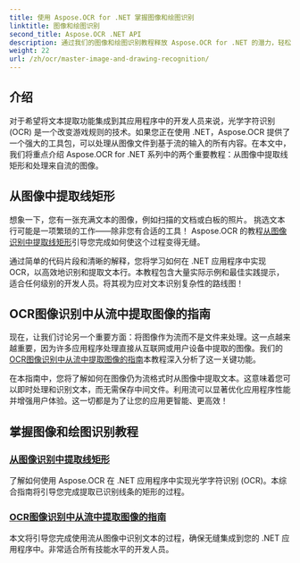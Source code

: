 ```yaml
---
title: 使用 Aspose.OCR for .NET 掌握图像和绘图识别
linktitle: 图像和绘图识别
second_title: Aspose.OCR .NET API
description: 通过我们的图像和绘图识别教程释放 Aspose.OCR for .NET 的潜力，轻松地将文本提取功能带入您的应用程序。
weight: 22
url: /zh/ocr/master-image-and-drawing-recognition/
---
```

## 介绍

对于希望将文本提取功能集成到其应用程序中的开发人员来说，光学字符识别 (OCR) 是一个改变游戏规则的技术。如果您正在使用 .NET，Aspose.OCR 提供了一个强大的工具包，可以处理从图像文件到基于流的输入的所有内容。在本文中，我们将重点介绍 Aspose.OCR for .NET 系列中的两个重要教程：从图像中提取线矩形和处理来自流的图像。 

## 从图像中提取线矩形

想象一下，您有一张充满文本的图像，例如扫描的文档或白板的照片。 挑选文本行可能是一项繁琐的工作——除非您有合适的工具！ Aspose.OCR 的教程[从图像识别中提取线矩形](./line-rectangles-from-images-recognition/)引导您完成如何使这个过程变得无缝。

通过简单的代码片段和清晰的解释，您将学习如何在 .NET 应用程序中实现 OCR，以高效地识别和提取文本行。本教程包含大量实际示例和最佳实践提示，适合任何级别的开发人员。将其视为应对文本识别复杂性的路线图！

## OCR图像识别中从流中提取图像的指南

现在，让我们讨论另一个重要方面：将图像作为流而不是文件来处理。这一点越来越重要，因为许多应用程序处理直接从互联网或用户设备中提取的图像。我们的[OCR图像识别中从流中提取图像的指南](./guide-to-image-from-stream/)本教程深入分析了这一关键功能。

在本指南中，您将了解如何在图像仍为流格式时从图像中提取文本。这意味着您可以即时处理和识别文本，而无需保存中间文件。利用流可以显著优化应用程序性能并增强用户体验。这一切都是为了让您的应用更智能、更高效！

## 掌握图像和绘图识别教程
### [从图像识别中提取线矩形](./line-rectangles-from-images-recognition/)
了解如何使用 Aspose.OCR 在 .NET 应用程序中实现光学字符识别 (OCR)。本综合指南将引导您完成提取已识别线条的矩形的过程。
### [OCR图像识别中从流中提取图像的指南](./guide-to-image-from-stream/)
本文将引导您完成使用流从图像中识别文本的过程，确保无缝集成到您的 .NET 应用程序中。非常适合所有技能水平的开发人员。